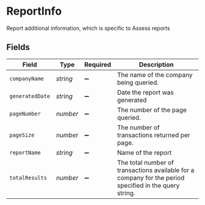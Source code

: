 # ReportInfo

Report additional information, which is specific to Assess reports


## Fields

| Field                                                                                                  | Type                                                                                                   | Required                                                                                               | Description                                                                                            |
| ------------------------------------------------------------------------------------------------------ | ------------------------------------------------------------------------------------------------------ | ------------------------------------------------------------------------------------------------------ | ------------------------------------------------------------------------------------------------------ |
| `companyName`                                                                                          | *string*                                                                                               | :heavy_minus_sign:                                                                                     | The name of the company being queried.                                                                 |
| `generatedDate`                                                                                        | *string*                                                                                               | :heavy_minus_sign:                                                                                     | Date the report was generated                                                                          |
| `pageNumber`                                                                                           | *number*                                                                                               | :heavy_minus_sign:                                                                                     | The number of the page queried.                                                                        |
| `pageSize`                                                                                             | *number*                                                                                               | :heavy_minus_sign:                                                                                     | The number of transactions returned per page.                                                          |
| `reportName`                                                                                           | *string*                                                                                               | :heavy_minus_sign:                                                                                     | Name of the report                                                                                     |
| `totalResults`                                                                                         | *number*                                                                                               | :heavy_minus_sign:                                                                                     | The total number of transactions available for a company for the period specified in the query string. |